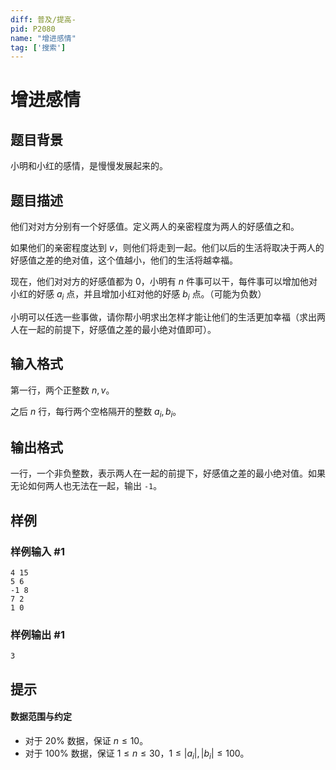 ```yaml
---
diff: 普及/提高-
pid: P2080
name: "增进感情"
tag: ['搜索']
---
```

# 增进感情
## 题目背景

小明和小红的感情，是慢慢发展起来的。

## 题目描述

他们对对方分别有一个好感值。定义两人的亲密程度为两人的好感值之和。

如果他们的亲密程度达到 $v$，则他们将走到一起。他们以后的生活将取决于两人的好感值之差的绝对值，这个值越小，他们的生活将越幸福。

现在，他们对对方的好感值都为 $0$，小明有 $n$ 件事可以干，每件事可以增加他对小红的好感 $a_i$ 点，并且增加小红对他的好感 $b_i$ 点。（可能为负数）

小明可以任选一些事做，请你帮小明求出怎样才能让他们的生活更加幸福（求出两人在一起的前提下，好感值之差的最小绝对值即可）。

## 输入格式

第一行，两个正整数 $n,v$。

之后 $n$ 行，每行两个空格隔开的整数 $a_i,b_i$。
## 输出格式


一行，一个非负整数，表示两人在一起的前提下，好感值之差的最小绝对值。如果无论如何两人也无法在一起，输出 `-1`。
## 样例

### 样例输入 #1
```
4 15
5 6
-1 8
7 2
1 0

```
### 样例输出 #1
```
3
```
## 提示

#### 数据范围与约定

- 对于 $20\%$ 数据，保证 $n  \le 10$。
- 对于 $100\%$ 数据，保证 $1 \le n \le 30$，$1 \le \left\vert a_i\right\vert,\left\vert b_i\right\vert \le 100$。
